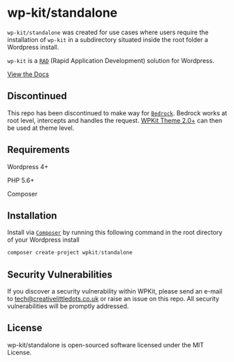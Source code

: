 # wp-kit/standalone

```wp-kit/standalone``` was created for use cases where users require the installation of ```wp-kit``` in a subdirectory situated inside the root folder a Wordpress install.

```wp-kit``` is a [```RAD```](https://en.wikipedia.org/wiki/Rapid_application_development) (Rapid Application Development) solution for Wordpress.

[View the Docs](https://github.com/wp-kit/theme/docs)

## Discontinued

This repo has been discontinued to make way for [```Bedrock```](https://roots.io/bedrock/). Bedrock works at root level, intercepts and handles the request. [WPKit Theme 2.0+](https://github.com/wp-kit/theme) can then be used at theme level.

## Requirements

Wordpress 4+

PHP 5.6+

Composer

## Installation

Install via [```Composer```](https://getcomposer.org/) by running this following command in the root directory of your Wordpress install
  
```php
composer create-project wpkit/standalone
```

## Security Vulnerabilities

If you discover a security vulnerability within WPKit, please send an e-mail to tech@creativelittledots.co.uk or raise an issue on this repo. All security vulnerabilities will be promptly addressed.

## License

wp-kit/standalone is open-sourced software licensed under the MIT License.
